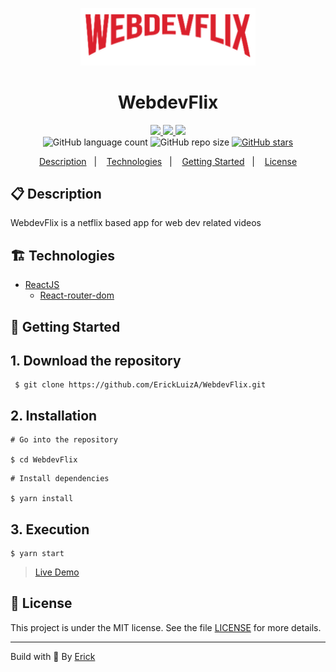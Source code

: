 <p align="center"> 
  <img alt="WebdevFlix icon" src="./src/assets/darklogo.png"  width="280"/>
</p> 

<h1 align="center"> WebdevFlix </h1>

<p align="center">
  <a href="https://github.com/ErickLuizA/WebdevFlix/graphs/commit-activity" alt="Maintenance">
    <img src="https://img.shields.io/badge/Maintained%3F-yes-1EAE72.svg" />
  </a>

  <a href="https://WebdevFlix.netlify.app/" alt="WebdevFlix website">
    <img src="https://img.shields.io/website-up-down-1EAE72-red/https/WebdevFlix.netlify.app/" />
  </a>

  <a href="./LICENSE" alt="License: MIT">
    <img src="https://img.shields.io/badge/License-MIT-1EAE72.svg" />
  </a>

<br/>

<img alt="GitHub language count" src="https://img.shields.io/github/languages/count/ErickLuizA/WebdevFlix?color=blue">

<img alt="GitHub repo size" src="https://img.shields.io/github/repo-size/ErickLuizA/WebdevFlix">

<a href="https://github.com/ErickLuizA/WebdevFlix/stargazers">
  <img alt="GitHub stars" src="https://img.shields.io/github/stars/ErickLuizA/WebdevFlix?style=social">
</a>


<p align="center">
  <a href="#clipboard-description">Description</a>&nbsp;&nbsp;&nbsp;|&nbsp;&nbsp;&nbsp;
  <a href="#building_construction-technologies">Technologies</a>&nbsp;&nbsp;&nbsp;|&nbsp;&nbsp;&nbsp;
  <a href="#rocket-getting-started">Getting Started</a>&nbsp;&nbsp;&nbsp;|&nbsp;&nbsp;&nbsp;
  <a href="#memo-license">License</a>
</p>


## :clipboard: Description
WebdevFlix is a netflix based app for web dev related videos


## :building_construction: Technologies
- [ReactJS](https://www.reactjs.org)
  - [React-router-dom](https://reactrouter.com/web/guides/quick-start)

## :rocket: Getting Started

## 1. Download the repository

```shell
 $ git clone https://github.com/ErickLuizA/WebdevFlix.git
```

## 2. Installation

``` shell
# Go into the repository

$ cd WebdevFlix
```

``` shell
# Install dependencies

$ yarn install
```

## 3. Execution

```shell
$ yarn start
```

> [Live Demo](https://webdevflix.netlify.app/)


## :memo: License

This project is under the MIT license. See the file [LICENSE](LICENSE) for more details.

---

Build with 💙 By [Erick](https://www.linkedin.com/in/erick-luiz-47151a1a4/)
